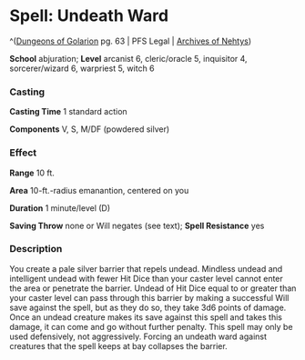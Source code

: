 # Spell: Undeath Ward

^([Dungeons of Golarion][ss-undeath-ward] pg. 63 | PFS Legal | [Archives of Nehtys][sn-undeath-ward])

**School** abjuration; **Level** arcanist 6, cleric/oracle 5, inquisitor 4, sorcerer/wizard 6, warpriest 5, witch 6

### Casting

**Casting Time** 1 standard action  

**Components** V, S, M/DF (powdered silver)

### Effect

**Range** 10 ft.  

**Area** 10-ft.-radius emanantion, centered on you  

**Duration** 1 minute/level (D)  

**Saving Throw** none or Will negates (see text); **Spell Resistance** yes

### Description

You create a pale silver barrier that repels undead. Mindless undead and intelligent undead with fewer Hit Dice than your caster level cannot enter the area or penetrate the barrier. Undead of Hit Dice equal to or greater than your caster level can pass through this barrier by making a successful Will save against the spell, but as they do so, they take 3d6 points of damage. Once an undead creature makes its save against this spell and takes this damage, it can come and go without further penalty. This spell may only be used defensively, not aggressively. Forcing an undeath ward against creatures that the spell keeps at bay collapses the barrier.

[ss-undeath-ward]: http://paizo.com/store/games/rolep
[sn-undeath-ward]: http://www.archivesofnethys.com/SpellDisplay.aspx?ItemName=Undeath%20Ward